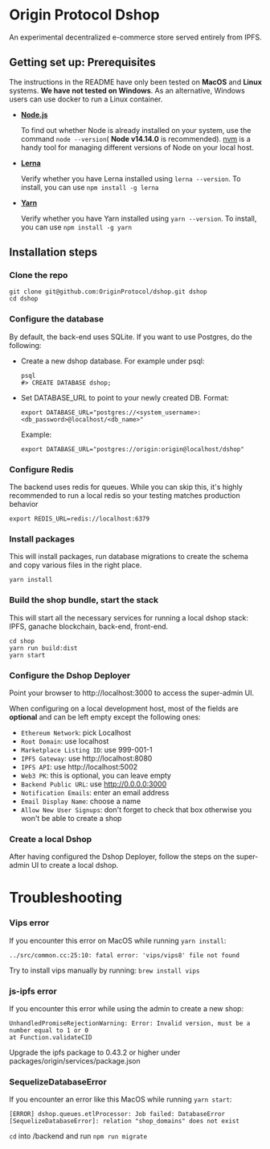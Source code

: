 # Origin Protocol Dshop

An experimental decentralized e-commerce store served entirely from IPFS.

## Getting set up: Prerequisites
The instructions in the README have only been tested on **MacOS** and **Linux** systems. **We have not tested on Windows**. As an alternative, Windows users can use docker to run a Linux container.
- **[Node.js](https://nodejs.org/en/)**

  To find out whether Node is already installed on your system, use the command `node --version`( **Node v14.14.0** is recommended). [nvm](https://github.com/nvm-sh/nvm) is a handy tool for managing different versions of Node on your local host.

  
- **[Lerna](https://lerna.js.org/)**
   
   Verify whether you have Lerna installed using `lerna --version`. To install, you can use `npm install -g lerna`
   
 - **[Yarn](https://yarnpkg.com/getting-started/install)**
 
   Verify whether you have Yarn installed using `yarn --version`. To install, you can use `npm install -g yarn`

## Installation steps

### Clone the repo

    git clone git@github.com:OriginProtocol/dshop.git dshop
    cd dshop

### Configure the database

By default, the back-end uses SQLite. If you want to use Postgres, do the
following:

- Create a new dshop database. For example under psql:

      psql
      #> CREATE DATABASE dshop;

- Set DATABASE_URL to point to your newly created DB. Format: 

      export DATABASE_URL="postgres://<system_username>:<db_password>@localhost/<db_name>"
  
  Example:

      export DATABASE_URL="postgres://origin:origin@localhost/dshop"

### Configure Redis

The backend uses redis for queues. While you can skip this, it's highly
recommended to run a local redis so your testing matches production behavior

    export REDIS_URL=redis://localhost:6379

### Install packages

This will install packages, run database migrations to create the schema and
copy various files in the right place.

    yarn install

### Build the shop bundle, start the stack

This will start all the necessary services for running a local dshop stack: IPFS, ganache blockchain, back-end, front-end. 

    cd shop
    yarn run build:dist
    yarn start
    
### Configure the Dshop Deployer

Point your browser to http://localhost:3000 to access the super-admin UI.

When configuring on a local development host, most of the fields are **optional** and can be left empty except the following ones:
  - ```Ethereum Network```: pick Localhost
  - ```Root Domain```: use localhost
  - ```Marketplace Listing ID```: use 999-001-1
  - ```IPFS Gateway```: use http://localhost:8080
  - ```IPFS API```: use http://localhost:5002
  - ```Web3 PK```: this is optional, you can leave empty
  - ```Backend Public URL```: use http://0.0.0.0:3000
  - ```Notification Emails```: enter an email address
  - ```Email Display Name```: choose a name
  - ```Allow New User Signups```: don't forget to check that box otherwise you won't be able to create a shop

### Create a local Dshop

After having configured the Dshop Deployer, follow the steps on the super-admin UI to create a local dshop.

# Troubleshooting

### Vips error

If you encounter this error on MacOS while running `yarn install`:

    ../src/common.cc:25:10: fatal error: 'vips/vips8' file not found

Try to install vips manually by running: `brew install vips`

### js-ipfs error

If you encounter this error while using the admin to create a new shop:

    UnhandledPromiseRejectionWarning: Error: Invalid version, must be a number equal to 1 or 0
    at Function.validateCID

Upgrade the ipfs package to 0.43.2 or higher under
packages/origin/services/package.json

### SequelizeDatabaseError

If you encounter an error like this MacOS while running `yarn start`:

    [ERROR] dshop.queues.etlProcessor: Job failed: DatabaseError [SequelizeDatabaseError]: relation "shop_domains" does not exist

`cd` into /backend and run `npm run migrate`
